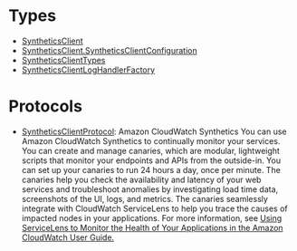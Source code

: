# Types

  - [SyntheticsClient](/aws-sdk-swift/reference/0.x/AWSSynthetics/SyntheticsClient)
  - [SyntheticsClient.SyntheticsClientConfiguration](/aws-sdk-swift/reference/0.x/AWSSynthetics/SyntheticsClient_SyntheticsClientConfiguration)
  - [SyntheticsClientTypes](/aws-sdk-swift/reference/0.x/AWSSynthetics/SyntheticsClientTypes)
  - [SyntheticsClientLogHandlerFactory](/aws-sdk-swift/reference/0.x/AWSSynthetics/SyntheticsClientLogHandlerFactory)

# Protocols

  - [SyntheticsClientProtocol](/aws-sdk-swift/reference/0.x/AWSSynthetics/SyntheticsClientProtocol):
    <fullname>Amazon CloudWatch Synthetics</fullname>
    You can use Amazon CloudWatch Synthetics to continually monitor your services. You can
    create and manage canaries, which are modular, lightweight scripts
    that monitor your endpoints and APIs
    from the outside-in. You can set up your canaries to run
    24 hours a day, once per minute. The canaries help you check the availability and latency
    of your web services and troubleshoot anomalies by investigating load time data,
    screenshots of the UI, logs, and metrics. The canaries seamlessly integrate with CloudWatch
    ServiceLens to help you trace the causes of impacted nodes in your applications. For more
    information, see <a href="https://docs.aws.amazon.com/AmazonCloudWatch/latest/monitoring/ServiceLens.html">Using ServiceLens to Monitor
    the Health of Your Applications in the Amazon CloudWatch User
    Guide.
